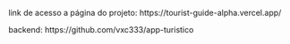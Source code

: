<p>link de acesso a página do projeto: https://tourist-guide-alpha.vercel.app/</p>
<p>backend: https://github.com/vxc333/app-turistico</p>
